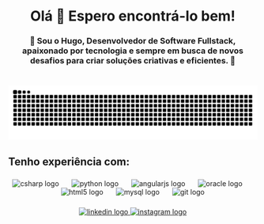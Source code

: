 <h1 align="center">Olá 👋 Espero encontrá-lo bem!</h1>

###

<h3 align="center">🚀 Sou o Hugo, Desenvolvedor de Software Fullstack, apaixonado por tecnologia e sempre em busca de novos desafios para criar soluções criativas e eficientes. 💫</h3>

###

<br clear="both">

<img src="https://raw.githubusercontent.com/Hugoalmeida0/Hugoalmeida0/output/snake.svg" alt="Snake animation" />

###

<h2 align="left">Tenho experiência com:</h2>

###

<div align="center">
  <img src="https://cdn.jsdelivr.net/gh/devicons/devicon/icons/csharp/csharp-original.svg" height="80" alt="csharp logo"  />
  <img width="18" />
  <img src="https://cdn.jsdelivr.net/gh/devicons/devicon/icons/python/python-original.svg" height="80" alt="python logo"  />
  <img width="18" />
  <img src="https://cdn.jsdelivr.net/gh/devicons/devicon/icons/angularjs/angularjs-original.svg" height="80" alt="angularjs logo"  />
  <img width="18" />
  <img src="https://cdn.jsdelivr.net/gh/devicons/devicon/icons/oracle/oracle-original.svg" height="80" alt="oracle logo"  />
  <img width="18" />
  <img src="https://cdn.jsdelivr.net/gh/devicons/devicon/icons/html5/html5-original.svg" height="80" alt="html5 logo"  />
  <img width="18" />
  <img src="https://cdn.jsdelivr.net/gh/devicons/devicon/icons/mysql/mysql-original.svg" height="80" alt="mysql logo"  />
  <img width="18" />
  <img src="https://cdn.jsdelivr.net/gh/devicons/devicon/icons/git/git-original.svg" height="80" alt="git logo"  />
</div>

###

<div align="center">
  <a href="https://www.linkedin.com/in/hugo-lopes-almeida/" target="_blank">
    <img src="https://img.shields.io/static/v1?message=LinkedIn&logo=linkedin&label=&color=0077B5&logoColor=white&labelColor=&style=for-the-badge" height="40" alt="linkedin logo"  />
  </a>
  <a href="https://www.instagram.com/hugolopes__" target="_blank">
    <img src="https://img.shields.io/static/v1?message=Instagram&logo=instagram&label=&color=E4405F&logoColor=white&labelColor=&style=for-the-badge" height="40" alt="instagram logo"  />
  </a>
</div>

###
